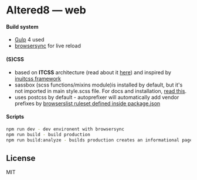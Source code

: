 # Altered8 — web

#### Build system

- [Gulp](https://gulpjs.com/) 4 used
- [browsersync](https://browsersync.io/) for live reload

#### (S)CSS

- based on **ITCSS** architecture (read about it [here](https://www.xfive.co/blog/itcss-scalable-maintainable-css-architecture/)) and inspired by [inuitcss framework](https://github.com/inuitcss/inuitcss)
- sassbox (scss functions/mixins module)is installed by default, but it's not imported in main style.scss file. For docs and installation, [read this](https://github.com/degordian/sassbox).
- uses postcss by default - autoprefixer will automatically add vendor prefixes by [browserslist ruleset defined inside package.json](https://github.com/postcss/autoprefixer#browsers)

#### Scripts

```bash
npm run dev - dev environent with browsersync
npm run build - build production
npm run build:analyze - builds production creates an informational page about your js bundles
```

## License

MIT
